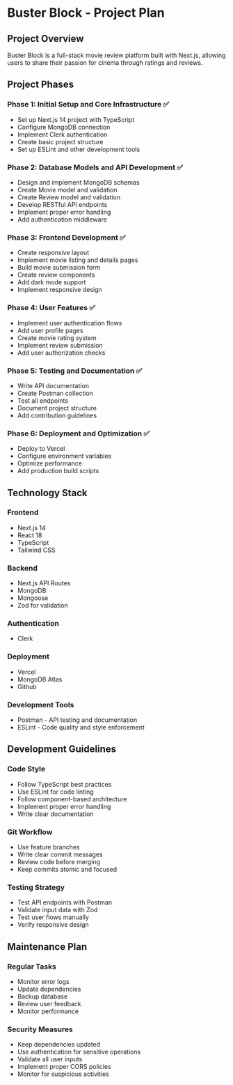# Buster Block - Project Plan

## Project Overview

Buster Block is a full-stack movie review platform built with Next.js, allowing users to share their passion for cinema through ratings and reviews.

## Project Phases

### Phase 1: Initial Setup and Core Infrastructure ✅
- Set up Next.js 14 project with TypeScript
- Configure MongoDB connection
- Implement Clerk authentication
- Create basic project structure
- Set up ESLint and other development tools

### Phase 2: Database Models and API Development ✅
- Design and implement MongoDB schemas
- Create Movie model and validation
- Create Review model and validation
- Develop RESTful API endpoints
- Implement proper error handling
- Add authentication middleware

### Phase 3: Frontend Development ✅
- Create responsive layout
- Implement movie listing and details pages
- Build movie submission form
- Create review components
- Add dark mode support
- Implement responsive design

### Phase 4: User Features ✅
- Implement user authentication flows
- Add user profile pages
- Create movie rating system
- Implement review submission
- Add user authorization checks

### Phase 5: Testing and Documentation ✅
- Write API documentation
- Create Postman collection
- Test all endpoints
- Document project structure
- Add contribution guidelines

### Phase 6: Deployment and Optimization ✅
- Deploy to Vercel
- Configure environment variables
- Optimize performance
- Add production build scripts

## Technology Stack

### Frontend
- Next.js 14
- React 18
- TypeScript
- Tailwind CSS

### Backend
- Next.js API Routes
- MongoDB
- Mongoose
- Zod for validation

### Authentication
- Clerk

### Deployment
- Vercel
- MongoDB Atlas
- Github

### Development Tools
- Postman - API testing and documentation
- ESLint - Code quality and style enforcement

## Development Guidelines

### Code Style
- Follow TypeScript best practices
- Use ESLint for code linting
- Follow component-based architecture
- Implement proper error handling
- Write clear documentation

### Git Workflow
- Use feature branches
- Write clear commit messages
- Review code before merging
- Keep commits atomic and focused

### Testing Strategy
- Test API endpoints with Postman
- Validate input data with Zod
- Test user flows manually
- Verify responsive design

## Maintenance Plan

### Regular Tasks
- Monitor error logs
- Update dependencies
- Backup database
- Review user feedback
- Monitor performance

### Security Measures
- Keep dependencies updated
- Use authentication for sensitive operations
- Validate all user inputs
- Implement proper CORS policies
- Monitor for suspicious activities